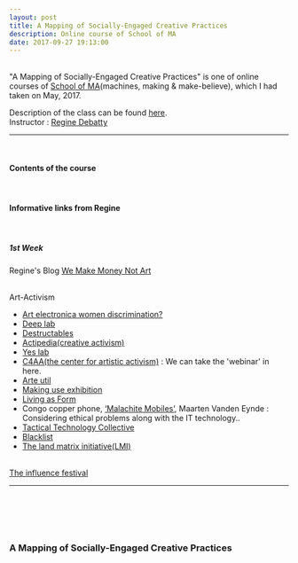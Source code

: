 ```yaml
---
layout: post
title: A Mapping of Socially-Engaged Creative Practices
description: Online course of School of MA
date: 2017-09-27 19:13:00
---
```


<br/>
"A Mapping of Socially-Engaged Creative Practices" is one of online courses of <a href="http://schoolofma.org" target="blank">School of MA</a>(machines, making & make-believe), which I had taken on May, 2017.

<p>
Description of the class can be found <a href="http://schoolofma.org/mapping-of/" target="blank">here</a>.
<br/>
Instructor : <a href="http://we-make-money-not-art.com/" target="blank">Regine Debatty</a>
</p>

***

<br/>
<h4>Contents of the course</h4>
<br/>


<h4>Informative links from Regine</h4>
<br>
<p>
<h5>1st Week</h5>

Regine's Blog <a href="http://we-make-money-not-art.com/" target="blank">We Make Money Not Art</a>
<br/><br/>

Art-Activism
<ul>
<li>
<a href="https://www.theguardian.com/science/the-h-word/2016/sep/12/ars-electronica-festival-gender
https://www.artsy.net/article/artsy-editorial-venice-biennale-artists-numbers" target="blank">Art electronica women discrimination?</a>
</li>
<li>
<a href="http://www.deeplab.net/" target="blank">Deep lab</a>
</li>
<li>
<a href="http://destructables.org/" target="blank">Destructables</a>
</li>
<li>
<a href="https://actipedia.org/" target="blank">Actipedia(creative activism)</a>
</li>
<li>
<a href="http://yeslab.org/" target="blank">Yes lab</a>
</li>
<li>
<a href="https://artisticactivism.org/" target="blank">C4AA(the center for artistic activism)</a> : We can take the 'webinar' in here.
</li>
<li>
<a href="http://www.arte-util.org/" target="blank">Arte util</a>
</li>
<li>
<a href="http://makinguse.artmuseum.pl/en/" target="blank">Making use exhibition</a>
</li>
<li>
<a href="http://creativetime.org/programs/archive/2011/livingasform/archive.htm" target="blank">Living as Form</a>
</li>
<li>
Congo copper phone, <a href="http://www.maartenvandeneynde.com/?rd_project=malachite-mobiles&lang=en" target="blank">‘Malachite Mobiles’</a>, Maarten Vanden Eynde : Considering ethical problems along with the IT technology..
</li>
<li>
<a href="https://tacticaltech.org/" target="blank">Tactical Technology Collective</a>
</li>
<li>
<a href="https://blackl.st/" target="blank">Blacklist</a>
</li>
<li>
<a href="http://landmatrix.org/en/" target="blank">The land matrix initiative(LMI)</a>
</li>
</ul>

<br/>
<a href="http://theinfluencers.org/en/node/1857" target="blank">The influence festival</a>


</p>

***


<br/>


<br/><br/>
### A Mapping of Socially-Engaged Creative Practices
